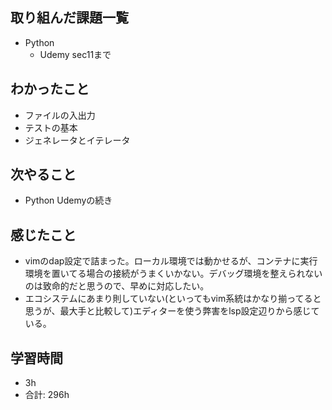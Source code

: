 ## 取り組んだ課題一覧

- Python
    - Udemy sec11まで

## わかったこと
- ファイルの入出力
- テストの基本
- ジェネレータとイテレータ
## 次やること

- Python Udemyの続き

## 感じたこと

- vimのdap設定で詰まった。ローカル環境では動かせるが、コンテナに実行環境を置いてる場合の接続がうまくいかない。デバッグ環境を整えられないのは致命的だと思うので、早めに対応したい。
- エコシステムにあまり則していない(といってもvim系統はかなり揃ってると思うが、最大手と比較して)エディターを使う弊害をlsp設定辺りから感じている。

## 学習時間

- 3h
- 合計: 296h